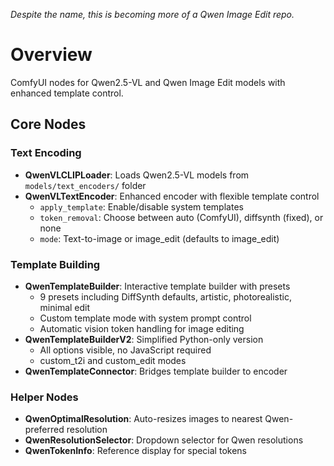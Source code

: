 *Despite the name, this is becoming more of a Qwen Image Edit repo.*

# Overview
ComfyUI nodes for Qwen2.5-VL and Qwen Image Edit models with enhanced template control.

## Core Nodes

### Text Encoding
- **QwenVLCLIPLoader**: Loads Qwen2.5-VL models from `models/text_encoders/` folder
- **QwenVLTextEncoder**: Enhanced encoder with flexible template control
  - `apply_template`: Enable/disable system templates
  - `token_removal`: Choose between auto (ComfyUI), diffsynth (fixed), or none
  - `mode`: Text-to-image or image_edit (defaults to image_edit)

### Template Building
- **QwenTemplateBuilder**: Interactive template builder with presets
  - 9 presets including DiffSynth defaults, artistic, photorealistic, minimal edit
  - Custom template mode with system prompt control
  - Automatic vision token handling for image editing
- **QwenTemplateBuilderV2**: Simplified Python-only version
  - All options visible, no JavaScript required
  - custom_t2i and custom_edit modes
- **QwenTemplateConnector**: Bridges template builder to encoder

### Helper Nodes
- **QwenOptimalResolution**: Auto-resizes images to nearest Qwen-preferred resolution
- **QwenResolutionSelector**: Dropdown selector for Qwen resolutions
- **QwenTokenInfo**: Reference display for special tokens
